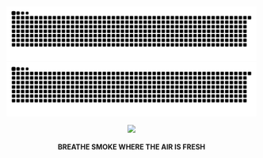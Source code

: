 <div align="center">

  ![Github Snake Light](https://github.com/baxthus/baxthus/blob/output/github-contribution-grid-snake.svg#gh-light-mode-only)
  ![GitHub Snake dark](https://github.com/baxthus/baxthus/blob/output/github-contribution-grid-snake-dark.svg#gh-dark-mode-only)

  <a href="https://discord.com/users/505432621086670872"><img src="https://lanyard.cnrad.dev/api/505432621086670872?hideTimestamp=true&bg=161320"></a>
  <br><br>
  <b>BREATHE SMOKE WHERE THE AIR IS FRESH</b>
</div>

